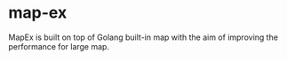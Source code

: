 # map-ex
MapEx is built on top of Golang built-in map with the aim of improving the performance for large map.
